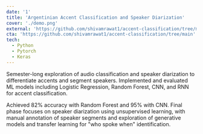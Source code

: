 ```yaml
---
date: '1'
title: 'Argentinian Accent Classification and Speaker Diarization'
cover: './demo.png'
external: 'https://github.com/shivamrawat1/accent-classification/tree/main'
cta: 'https://github.com/shivamrawat1/accent-classification/tree/main'
tech:
  - Python
  - Pytorch
  - Keras
---
```


Semester-long exploration of audio classification and speaker diarization to differentiate accents and segment speakers. Implemented and evaluated ML models including Logistic Regression, Random Forest, CNN, and RNN for accent classification.

Achieved 82% accuracy with Random Forest and 95% with CNN. Final phase focuses on speaker diarization using unsupervised learning, with manual annotation of speaker segments and exploration of generative models and transfer learning for "who spoke when" identification.
